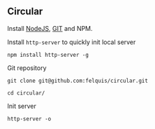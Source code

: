 ## Circular

Install [NodeJS](https://nodejs.org/), [GIT](http://git-scm.com/) and NPM.

Install `http-server` to quickly init local server
```shell
npm install http-server -g
```

Git repository
```shell
git clone git@github.com:felquis/circular.git

cd circular/
```

Init server
```
http-server -o
```
